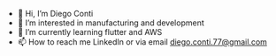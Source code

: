 - 👋 Hi, I’m Diego Conti
- 👀 I’m interested in manufacturing and development
- 🌱 I’m currently learning flutter and AWS
- 📫 How to reach me LinkedIn or via email diego.conti.77@gmail.com

<!---
diegoconti77/diegoconti77 is a ✨ special ✨ repository because its `README.md` (this file) appears on your GitHub profile.
You can click the Preview link to take a look at your changes.
--->
